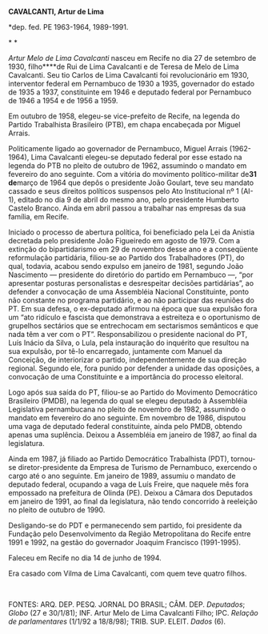 **CAVALCANTI, Artur de Lima**

\*dep. fed. PE 1963-1964, 1989-1991.

* *

*Artur Melo de Lima Cavalcanti* nasceu em Recife no dia 27 de setembro
de 1930, filho****de Rui de Lima Cavalcanti e de Teresa de Melo de Lima
Cavalcanti. Seu tio Carlos de Lima Cavalcanti foi revolucionário em
1930, interventor federal em Pernambuco de 1930 a 1935, governador do
estado de 1935 a 1937, constituinte em 1946 e deputado federal por
Pernambuco de 1946 a 1954 e de 1956 a 1959.

Em outubro de 1958, elegeu-se vice-prefeito de Recife, na legenda do
Partido Trabalhista Brasileiro (PTB), em chapa encabeçada por Miguel
Arrais.

Politicamente ligado ao governador de Pernambuco, Miguel Arrais
(1962-1964), Lima Cavalcanti elegeu-se deputado federal por esse estado
na legenda do PTB no pleito de outubro de 1962, assumindo o mandato em
fevereiro do ano seguinte. Com a vitória do movimento político-militar
de****31 de****março de 1964 que depôs o presidente João Goulart, teve
seu mandato cassado e seus direitos políticos suspensos pelo Ato
Institucional nº 1 (AI-1), editado no dia 9 de abril do mesmo ano, pelo
presidente Humberto Castelo Branco. Ainda em abril passou a trabalhar
nas empresas da sua família, em Recife.

Iniciado o processo de abertura política, foi beneficiado pela Lei da
Anistia decretada pelo presidente João Figueiredo em agosto de 1979. Com
a extinção do bipartidarismo em 29 de novembro desse ano e a conseqüente
reformulação partidária, filiou-se ao Partido dos Trabalhadores (PT), do
qual, todavia, acabou sendo expulso em janeiro de 1981, segundo João
Nascimento — presidente do diretório do partido em Pernambuco —, “por
apresentar posturas personalistas e desrespeitar decisões partidárias”,
ao defender a convocação de uma Assembléia Nacional Constituinte, ponto
não constante no programa partidário, e ao não participar das reuniões
do PT. Em sua defesa, o ex-deputado afirmou na época que sua expulsão
fora um “ato ridículo e fascista que demonstrava a estreiteza e o
oportunismo de grupelhos sectários que se entrechocam em sectarismos
semânticos e que nada têm a ver com o PT”. Responsabilizou o presidente
nacional do PT, Luís Inácio da Silva, o Lula, pela instauração do
inquérito que resultou na sua expulsão, por tê-lo encarregado,
juntamente com Manuel da Conceição, de interiorizar o partido,
independentemente de sua direção regional. Segundo ele, fora punido por
defender a unidade das oposições, a convocação de uma Constituinte e a
importância do processo eleitoral.

Logo após sua saída do PT, filiou-se ao Partido do Movimento Democrático
Brasileiro (PMDB), na legenda do qual se elegeu deputado à Assembléia
Legislativa pernambucana no pleito de novembro de 1982, assumindo o
mandato em fevereiro do ano seguinte. Em novembro de 1986, disputou uma
vaga de deputado federal constituinte, ainda pelo PMDB, obtendo apenas
uma suplência. Deixou a Assembléia em janeiro de 1987, ao final da
legislatura.

Ainda em 1987, já filiado ao Partido Democrático Trabalhista (PDT),
tornou-se diretor-presidente da Empresa de Turismo de Pernambuco,
exercendo o cargo até o ano seguinte. Em janeiro de 1989, assumiu o
mandato de deputado federal, ocupando a vaga de Luís Freire, que naquele
mês fora empossado na prefeitura de Olinda (PE). Deixou a Câmara dos
Deputados em janeiro de 1991, ao final da legislatura, não tendo
concorrido à reeleição no pleito de outubro de 1990.

Desligando-se do PDT e permanecendo sem partido, foi presidente da
Fundação pelo Desenvolvimento da Região Metropolitana do Recife entre
1991 e 1992, na gestão do governador Joaquim Francisco (1991-1995).

Faleceu em Recife no dia 14 de junho de 1994.

Era casado com Vilma de Lima Cavalcanti, com quem teve quatro filhos.

 

FONTES: ARQ. DEP. PESQ. JORNAL DO BRASIL; CÂM. DEP. *Deputados*; *Globo*
(27 e 30/1/81); INF. Artur Melo de Lima Cavalcanti Filho; IPC. *Relação
de parlamentares* (1/1/92 a 18/8/98); TRIB. SUP. ELEIT. *Dados* (6).

 
